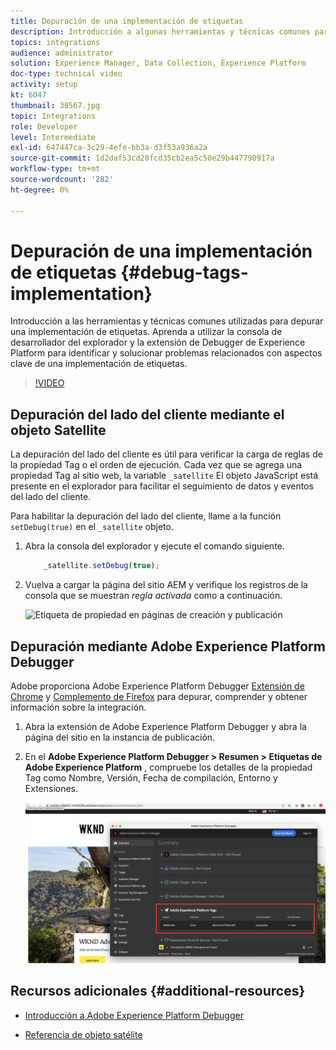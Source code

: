 ```yaml
---
title: Depuración de una implementación de etiquetas
description: Introducción a algunas herramientas y técnicas comunes para depurar una implementación de etiquetas. Aprenda a utilizar la consola de desarrollador del explorador y la extensión de Debugger de Experience Platform para identificar y solucionar problemas relacionados con aspectos clave de una implementación de etiquetas.
topics: integrations
audience: administrator
solution: Experience Manager, Data Collection, Experience Platform
doc-type: technical video
activity: setup
kt: 6047
thumbnail: 38567.jpg
topic: Integrations
role: Developer
level: Intermediate
exl-id: 647447ca-3c29-4efe-bb3a-d3f53a936a2a
source-git-commit: 1d2daf53cd28fcd35cb2ea5c50e29b447790917a
workflow-type: tm+mt
source-wordcount: '282'
ht-degree: 0%

---
```


# Depuración de una implementación de etiquetas {#debug-tags-implementation}

Introducción a las herramientas y técnicas comunes utilizadas para depurar una implementación de etiquetas. Aprenda a utilizar la consola de desarrollador del explorador y la extensión de Debugger de Experience Platform para identificar y solucionar problemas relacionados con aspectos clave de una implementación de etiquetas.

>[!VIDEO](https://video.tv.adobe.com/v/38567?quality=12&learn=on)

## Depuración del lado del cliente mediante el objeto Satellite

La depuración del lado del cliente es útil para verificar la carga de reglas de la propiedad Tag o el orden de ejecución. Cada vez que se agrega una propiedad Tag al sitio web, la variable `_satellite` El objeto JavaScript está presente en el explorador para facilitar el seguimiento de datos y eventos del lado del cliente.

Para habilitar la depuración del lado del cliente, llame a la función `setDebug(true)` en el `_satellite` objeto.

1. Abra la consola del explorador y ejecute el comando siguiente.

   ```javascript
       _satellite.setDebug(true);
   ```

1. Vuelva a cargar la página del sitio AEM y verifique los registros de la consola que se muestran _regla activada_ como a continuación.

   ![Etiqueta de propiedad en páginas de creación y publicación](assets/satellite-object-debugging.png)

## Depuración mediante Adobe Experience Platform Debugger

Adobe proporciona Adobe Experience Platform Debugger [Extensión de Chrome](https://chrome.google.com/webstore/detail/adobe-experience-platform/bfnnokhpnncpkdmbokanobigaccjkpob) y [Complemento de Firefox](https://addons.mozilla.org/en-US/firefox/addon/adobe-experience-platform-dbg/) para depurar, comprender y obtener información sobre la integración.

1. Abra la extensión de Adobe Experience Platform Debugger y abra la página del sitio en la instancia de publicación.

1. En el **Adobe Experience Platform Debugger > Resumen > Etiquetas de Adobe Experience Platform** , compruebe los detalles de la propiedad Tag como Nombre, Versión, Fecha de compilación, Entorno y Extensiones.

   ![Detalles de las propiedades de etiqueta y Adobe Experience Platform Debugger](assets/tag-property-details.png)

## Recursos adicionales {#additional-resources}

+ [Introducción a Adobe Experience Platform Debugger](https://experienceleague.adobe.com/docs/platform-learn/data-collection/debugger/overview.html)

+ [Referencia de objeto satélite](https://experienceleague.adobe.com/docs/experience-platform/tags/client-side/satellite-object.html)
